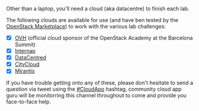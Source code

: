 Other than a laptop, you'll need a cloud (aka datacentre) to finish each lab.

The following clouds are available for use (and have ben tested by the [OpenStack Marketplace](https://www.openstack.org/marketplace/public-clouds/)) to work with the various lab challenges:

 - [x] [OVH](/ovh.md) (official cloud sponsor of the OpenStack Academy at the Barcelona Summit)
 - [x] [Internap](/internap.md)
 - [x] [DataCentred](/datacentred.md)
 - [x] [CityCloud](/citycloud.md)
 - [x] [Mirantis](/mirantis.md)
 
 If you have trouble getting onto any of these, please don't hesitate to send a question via tweet using the [#CloudApp](https://twitter.com/hashtag/CloudApp) hashtag, community cloud app guru will be monitorring this channel throughout to come and provide you face-to-face help.
